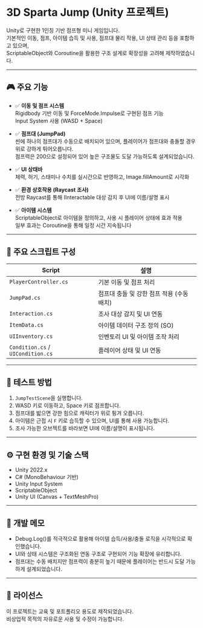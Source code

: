 # 3D Sparta Jump (Unity 프로젝트)

Unity로 구현한 1인칭 기반 점프형 미니 게임입니다.  
기본적인 이동, 점프, 아이템 습득 및 사용, 점프대 물리 작용, UI 상태 관리 등을 포함하고 있으며,  
ScriptableObject와 Coroutine을 활용한 구조 설계로 확장성을 고려해 제작하였습니다.

---

## 🎮 주요 기능

- ✅ **이동 및 점프 시스템**  
  Rigidbody 기반 이동 및 ForceMode.Impulse로 구현된 점프 기능  
  Input System 사용 (WASD + Space)

- ✅ **점프대 (JumpPad)**  
  씬에 하나의 점프대가 수동으로 배치되어 있으며, 플레이어가 점프대와 충돌할 경우 위로 강하게 튀어오릅니다.  
  점프력은 200으로 설정되어 있어 높은 구조물도 도달 가능하도록 설계되었습니다.

- ✅ **UI 상태바**  
  체력, 허기, 스태미나 수치를 실시간으로 반영하고, Image.fillAmount로 시각화

- ✅ **환경 상호작용 (Raycast 조사)**  
  전방 Raycast를 통해 IInteractable 대상 감지 후 UI에 이름/설명 표시

- ✅ **아이템 시스템**  
  ScriptableObject로 아이템을 정의하고, 사용 시 플레이어 상태에 효과 적용  
  일부 효과는 Coroutine을 통해 일정 시간 지속됩니다

---

## 📂 주요 스크립트 구성

| Script | 설명 |
|--------|------|
| `PlayerController.cs` | 기본 이동 및 점프 처리 |
| `JumpPad.cs` | 점프대 충돌 및 강한 점프 적용 (수동 배치) |
| `Interaction.cs` | 조사 대상 감지 및 UI 연동 |
| `ItemData.cs` | 아이템 데이터 구조 정의 (SO) |
| `UIInventory.cs` | 인벤토리 UI 및 아이템 조작 처리 |
| `Condition.cs` / `UICondition.cs` | 플레이어 상태 및 UI 연동 |

---

## 🧪 테스트 방법

1. `JumpTestScene`을 실행합니다.  
2. WASD 키로 이동하고, Space 키로 점프합니다.  
3. 점프대를 밟으면 강한 힘으로 캐릭터가 위로 튕겨 오릅니다.  
4. 아이템은 근접 시 `F` 키로 습득할 수 있으며, UI를 통해 사용 가능합니다.  
5. 조사 가능한 오브젝트를 바라보면 UI에 이름/설명이 표시됩니다.

---

## ⚙️ 구현 환경 및 기술 스택

- Unity 2022.x  
- C# (MonoBehaviour 기반)  
- Unity Input System  
- ScriptableObject  
- Unity UI (Canvas + TextMeshPro)

---

## 📝 개발 메모

- Debug.Log()를 적극적으로 활용해 아이템 습득/사용/충돌 로직을 시각적으로 확인했습니다.  
- UI와 상태 시스템은 구조화된 연동 구조로 구현되어 기능 확장에 유리합니다.  
- 점프대는 수동 배치지만 점프력이 충분히 높기 때문에 플레이어는 반드시 도달 가능하게 설계되었습니다.

---

## 📃 라이선스

이 프로젝트는 교육 및 포트폴리오 용도로 제작되었습니다.  
비상업적 목적의 자유로운 사용 및 수정이 가능합니다.
